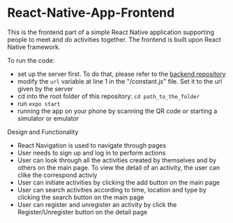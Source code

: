 # React-Native-App-Frontend
This is the frontend part of a simple React Native application supporting people to meet and do activities together.
The frontend is built upon React Native framework.

To run the code:
- set up the server first. To do that, please refer to the [backend repository][1]
- modify the `url` variable at line 1 in the "/constant.js" file. Set it to the url given by the server
- cd into the root folder of this repository: `cd path_to_the_folder`
- run `expo start`
- running the app on your phone by scanning the QR code or starting a simulator or emulator

Design and Functionality
- React Navigation is used to navigate through pages
- User needs to sign up and log in to perform actions
- User can look through all the activities created by themselves and by others on the main page. To view the detail of an activity, the user can clike the correspond activiy
- User can initiate activities by clicking the add button on the main page
- User can search activities according to time, location and type by clicking the search button on the main page
- User can register and unregister an activity by click the Register/Unregister button on the detail page

[1]:https://github.com/xyang1127/React-Native-App-Backend
